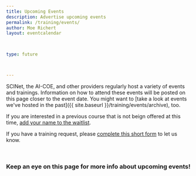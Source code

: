 ```yaml
---
title: Upcoming Events 
description: Advertise upcoming events
permalink: /training/events/
author: Moe Richert
layout: eventcalendar

 

type: future



---
```


SCINet, the AI-COE, and other providers regularly host a variety of events and trainings. Information on how to attend these events will be posted on this page closer to the event date.  You might want to [take a look at events we've hosted in the past]({{ site.baseurl }}/training/events/archive), too.

If you are interested in a previous course that is not beign offered at this time, [add your name to the waitlist](https://forms.office.com/g/tVtE8wEgAt).

If you have a training request, please [complete this short form](https://forms.office.com/g/x0VzQV39Xp) to let us know.



<br>

### Keep an eye on this page for more info about upcoming events!
